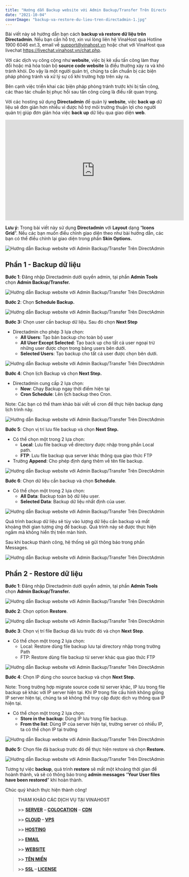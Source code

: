```yaml
---
title: "Hướng dẫn Backup website với Admin Backup/Transfer Trên DirectAdmin"
date: "2021-10-04"
coverImage: "backup-va-restore-du-lieu-tren-directadmin-1.jpg"
---
```


Bài viết này sẽ hướng dẫn bạn cách **backup và restore dữ liệu trên Directadmin**. Nếu bạn cần hỗ trợ, xin vui lòng liên hệ VinaHost qua Hotline 1900 6046 ext.3, email về support@vinahost.vn hoặc chat với VinaHost qua livechat https://livechat.vinahost.vn/chat.php.

Với các dịch vụ công cộng như **website**, việc bị kẻ xấu tấn công làm thay đổi hoặc mã hóa toàn bộ **source code website** là điều thường xảy ra và khó tránh khỏi. Do vậy là một người quản trị, chúng ta cần chuẩn bị các biện pháp phòng tránh và xử lý sự cố khi trường hợp trên xảy ra.

Bên cạnh việc triển khai các biện pháp phòng tránh trước khi bị tần công, các thao tác chuẩn bị phục hồi sau tấn công cũng là điều rất quan trọng.

Với các hosting sử dụng **Directadmin** để quản lý **website**, việc **back up** dữ liệu sẽ đơn giản hơn nhiều vì được hỗ trợ môi trường thuận lợi cho người quản trị giúp đơn giản hóa việc **back up** dữ liệu qua giao diện **web**.

<iframe title="YouTube video player" src="https://www.youtube.com/embed/FhiVJW3jnbE" width="560" height="315" frameborder="0" allowfullscreen="allowfullscreen"></iframe>

**Lưu ý:** Trong bài viết này sử dụng **Directadmin** với **Layout** dạng “**Icons Grid**”. Nếu các bạn muốn điều chỉnh giao diện theo như bài hướng dẫn, các bạn có thể điều chỉnh lại giao diện trong phần **Skin Options.**

![Hướng dẫn Backup website với Admin Backup/Transfer Trên DirectAdmin](images/backup-va-restore-du-lieu-tren-directadmin-2.jpg-1024x440.png)

## **Phần 1 - Backup dữ liệu**

**Bước 1**: Đăng nhập Directadmin dưới quyền admin, tại phần **Admin Tools** chọn **Admin Backup/Transfer.**

![Hướng dẫn Backup website với Admin Backup/Transfer Trên DirectAdmin](images/backup-va-restore-du-lieu-tren-directadmin-3-1024x549.png)

**Bước 2**: Chọn **Schedule Backup.**

![Hướng dẫn Backup website với Admin Backup/Transfer Trên DirectAdmin](images/backup-va-restore-du-lieu-tren-directadmin-4-1024x549.png)

**Bước 3:** Chọn user cần backup dữ liệu. Sau đó chọn **Next Step**

- Directadmin cho phép 3 lựa chọn:
    - **All Users**: Tạo bản backup cho toàn bộ user
    - **All User Except Selected**: Tạo back up cho tất cả user ngoại trừ những user được chọn trong bảng users bên dưới.
    - **Selected Users**: Tạo backup cho tất cả user được chọn bên dưới.

![Hướng dẫn Backup website với Admin Backup/Transfer Trên DirectAdmin](images/backup-va-restore-du-lieu-tren-directadmin-5-1024x549.png)

**Bước 4**: Chọn lịch Backup và chọn **Next Step.**

- Directadmin cung cấp 2 lựa chọn:
    - **Now**: Chạy Backup ngay thời điểm hiện tại
    - **Cron Schedule**: Lên lịch backup theo Cron.

Note: Các bạn có thể tham khảo bài viết về cron để thực hiện backup dạng lịch trình này.

![Hướng dẫn Backup website với Admin Backup/Transfer Trên DirectAdmin](images/backup-va-restore-du-lieu-tren-directadmin-6-1024x352.png)

**Bước 5**: Chọn vị trí lưu file backup và chọn **Next Step.**

- Có thể chọn một trong 2 lựa chọn:
    - **Local**: Lưu file backup về directory được nhập trong phần Local path.
    - **FTP**: Lưu file backup qua server khác thông qua giao thức FTP
- Trường **Append**: Cho phép định dạng thêm về tên file backup.

![Hướng dẫn Backup website với Admin Backup/Transfer Trên DirectAdmin](images/backup-va-restore-du-lieu-tren-directadmin-7-1024x448.png)

**Bước 6**: Chọn dữ liệu cần backup và chọn **Schedule**.

- Có thể chọn một trong 2 lựa chọn:
    - **All Data**: Backup toàn bộ dữ liệu user.
    - **Selected Data**: Backup dữ liệu nhất định của user.

![Hướng dẫn Backup website với Admin Backup/Transfer Trên DirectAdmin](images/backup-va-restore-du-lieu-tren-directadmin-8-1024x352.png)

Quá trình backup dữ liệu sẽ tùy vào lượng dữ liệu cần backup và mất khoảng thời gian tương ứng để backup. Quá trình này sẽ được thực hiện ngầm mà không hiển thị trên màn hình.

Sau khi backup thành công, hệ thống sẽ gửi thông báo trong phần Messages.

![Hướng dẫn Backup website với Admin Backup/Transfer Trên DirectAdmin](images/backup-va-restore-du-lieu-tren-directadmin-9-1024x332.png)

## **Phần 2 - Restore dữ liệu**

**Bước 1**: Đăng nhập Directadmin dưới quyền admin, tại phần **Admin Tools** chọn **Admin Backup/Transfer.**

![Hướng dẫn Backup website với Admin Backup/Transfer Trên DirectAdmin](images/backup-va-restore-du-lieu-tren-directadmin-10-1024x549.png)

**Bước 2**: Chọn option **Restore**.

![Hướng dẫn Backup website với Admin Backup/Transfer Trên DirectAdmin](images/backup-va-restore-du-lieu-tren-directadmin-11-1024x315.png)

**Bước 3**: Chọn vị trí file Backup đã lưu trước đó và chọn **Next Step**.

- Có thể chọn một trong 2 lựa chọn:
    - Local: Restore dùng file backup lưu tại directory nhập trong trường Path
    - FTP: Restore dùng file backup từ server khác qua giao thức FTP

![Hướng dẫn Backup website với Admin Backup/Transfer Trên DirectAdmin](images/backup-va-restore-du-lieu-tren-directadmin-12-1024x396.png)

**Bước 4**: Chọn IP dùng cho source backup và chọn **Next Step.**

Note: Trong trường hợp migrate source code từ server khác, IP lưu trong file backup sẽ khác với IP server hiện tại. Khi IP trong file cấu hình không giống IP server hiện tại, chúng ta sẽ không thể truy cập được dịch vụ thông qua IP hiện tại.

- Có thể chọn một trong 2 lựa chọn:
    - **Store in the backup**: Dùng IP lưu trong file backup.
    - **From the list**: Dùng IP của server hiện tại, trường server có nhiều IP, ta có thể chọn IP tại trường

![Hướng dẫn Backup website với Admin Backup/Transfer Trên DirectAdmin](images/backup-va-restore-du-lieu-tren-directadmin-13-1024x447.png)

**Bước 5:** Chọn file đã backup trước đó để thực hiện restore và chọn **Restore.**

![Hướng dẫn Backup website với Admin Backup/Transfer Trên DirectAdmin](images/backup-va-restore-du-lieu-tren-directadmin-14-1024x509.png)

Tương tự việc **backup**, quá trình **restore** sẽ mất một khoảng thời gian để hoành thành, và sẽ có thông báo trong **admin messages** “**Your User files have been restored**” khi hoàn thành.

Chúc quý khách thực hiện thành công!

> **THAM KHẢO CÁC DỊCH VỤ TẠI VINAHOST**
> 
> **\>>** [**SERVER**](https://vinahost.vn/thue-may-chu-rieng/) **–** [**COLOCATION**](https://vinahost.vn/colocation.html) – [**CDN**](https://vinahost.vn/dich-vu-cdn-chuyen-nghiep)
> 
> **\>> [CLOUD](https://vinahost.vn/cloud-server-gia-re/) – [VPS](https://vinahost.vn/vps-ssd-chuyen-nghiep/)**
> 
> **\>> [HOSTING](https://vinahost.vn/wordpress-hosting)**
> 
> **\>> [EMAIL](https://vinahost.vn/email-hosting)**
> 
> **\>> [WEBSITE](http://vinawebsite.vn/)**
> 
> **\>> [TÊN MIỀN](https://vinahost.vn/ten-mien-gia-re/)**
> 
> **\>> [SSL](https://vinahost.vn/geotrust-ssl) – [LICENSE](https://vinahost.vn/bang-gia-license)**
